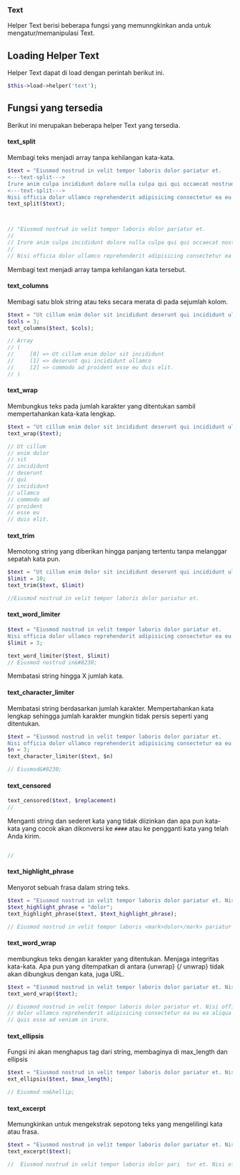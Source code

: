 
### Text

Helper Text berisi beberapa fungsi yang memunngkinkan anda untuk mengatur/memanipulasi Text.

## Loading Helper Text

Helper Text dapat di load dengan perintah berikut ini.

```php
$this->load->helper('text');
```


## Fungsi yang tersedia

Berikut ini merupakan beberapa helper Text yang tersedia.

#### text_split

Membagi teks menjadi array tanpa kehilangan kata-kata.

```php
$text = "Eiusmod nostrud in velit tempor laboris dolor pariatur et.
<---text-split--->
Irure anim culpa incididunt dolore nulla culpa qui qui occaecat nostrud nisi excepteur proident esse.
<---text-split--->
Nisi officia dolor ullamco reprehenderit adipisicing consectetur ea eu ea aliqua veniam quis esse ad veniam in irure.";
text_split($text);



// "Eiusmod nostrud in velit tempor laboris dolor pariatur et.
// 
// Irure anim culpa incididunt dolore nulla culpa qui qui occaecat nostrud nisi excepteur proident esse.
// 
// Nisi officia dolor ullamco reprehenderit adipisicing consectetur ea eu ea aliqua veniam quis esse ad veniam in irure.";
```
Membagi text menjadi array tampa kehilangan kata tersebut.

#### text_columns

Membagi satu blok string atau teks secara merata di pada sejumlah kolom.

```php
$text = "Ut cillum enim dolor sit incididunt deserunt qui incididunt ullamco commodo ad proident esse eu duis elit.";
$cols = 3;
text_columns($text, $cols);

// Array
// (
//     [0] => Ut cillum enim dolor sit incididunt
//     [1] => deserunt qui incididunt ullamco
//     [2] => commodo ad proident esse eu duis elit.
// )
```


#### text_wrap

Membungkus teks pada jumlah karakter yang ditentukan sambil mempertahankan kata-kata lengkap.

```php
$text = "Ut cillum enim dolor sit incididunt deserunt qui incididunt ullamco commodo ad proident esse eu duis elit.";
text_wrap($text);

// Ut cillum
// enim dolor
// sit
// incididunt
// deserunt
// qui
// incididunt
// ullamco
// commodo ad
// proident
// esse eu
// duis elit.
```


#### text_trim

Memotong string yang diberikan hingga panjang tertentu tanpa melanggar sepatah kata pun.

```php
$text = "Ut cillum enim dolor sit incididunt deserunt qui incididunt ullamco commodo ad proident esse eu duis elit. Enim duis irure deserunt irure. Dolor commodo ullamco deserunt adipisicing pariatur est eiusmod reprehenderit voluptate laboris ut et. Cupidatat ut consectetur consequat ea Lorem tempor occaecat incididunt ex consequat nisi proident ipsum ea. In tempor enim Lorem dolor anim dolore ea fugiat Lorem magna id proident irure ea. Duis mollit qui duis duis in nisi pariatur ullamco tempor aliqua elit in eiusmod.";
$limit = 10;
text_trim($text, $limit)

//Eiusmod nostrud in velit tempor laboris dolor pariatur et. 
```


#### text_word_limiter

```php
$text = "Eiusmod nostrud in velit tempor laboris dolor pariatur et.
Nisi officia dolor ullamco reprehenderit adipisicing consectetur ea eu ea aliqua veniam quis esse ad veniam in irure.";
$limit = 3;

text_word_limiter($text, $limit)
// Eiusmod nostrud in&#8230;
```
Membatasi string hingga X jumlah kata.

#### text_character_limiter

Membatasi string berdasarkan jumlah karakter. Mempertahankan kata lengkap sehingga jumlah karakter mungkin tidak persis seperti yang ditentukan.


```php
$text = "Eiusmod nostrud in velit tempor laboris dolor pariatur et.
Nisi officia dolor ullamco reprehenderit adipisicing consectetur ea eu ea aliqua veniam quis esse ad veniam in irure.";
$n = 3;
text_character_limiter($text, $n)

// Eiusmod&#8230;
```

#### text_censored

```php
text_censored($text, $replacement)
// 
```
Menganti string dan sederet kata yang tidak diizinkan dan apa pun kata-kata yang cocok akan dikonversi ke `####` atau ke pengganti kata yang telah Anda kirim.

```php

// 
```
#### text_highlight_phrase

Menyorot sebuah frasa dalam string teks.

```php
$text = "Eiusmod nostrud in velit tempor laboris dolor pariatur et. Nisi officia dolor ullamco reprehenderit adipisicing consectetur ea eu ea aliqua veniam quis esse ad veniam in irure.";
$text_highlight_phrase = "dolor";
text_highlight_phrase($text, $text_highlight_phrase);

// Eiusmod nostrud in velit tempor laboris <mark>dolor</mark> pariatur et. Nisi officia <mark>dolor</mark> ullamco reprehenderit adipisicing consectetur ea eu ea aliqua veniam quis esse ad veniam in irure.

```
#### text_word_wrap

membungkus teks dengan karakter yang ditentukan. Menjaga integritas kata-kata.
Apa pun yang ditempatkan di antara {unwrap} {/ unwrap} tidak akan dibungkus dengan kata, juga URL.

```php
$text = "Eiusmod nostrud in velit tempor laboris dolor pariatur et. Nisi officia dolor ullamco reprehenderit adipisicing consectetur ea eu ea aliqua veniam quis esse ad veniam in irure.";
text_word_wrap($text);

// Eiusmod nostrud in velit tempor laboris dolor pariatur et. Nisi officia
// dolor ullamco reprehenderit adipisicing consectetur ea eu ea aliqua veniam
// quis esse ad veniam in irure.
```
#### text_ellipsis

Fungsi ini akan menghapus tag dari string, membaginya di max_length dan ellipsis

```php
$text = "Eiusmod nostrud in velit tempor laboris dolor pariatur et. Nisi officia dolor ullamco reprehenderit adipisicing consectetur ea eu ea aliqua veniam quis esse ad veniam in irure.";
ext_ellipsis($text, $max_length);

// Eiusmod no&hellip;
```
#### text_excerpt

Memungkinkan untuk mengekstrak sepotong teks yang mengelilingi kata atau frasa.

```php
$text = "Eiusmod nostrud in velit tempor laboris dolor pariatur et. Nisi officia dolor ullamco reprehenderit adipisicing consectetur ea eu ea aliqua veniam quis esse ad veniam in irure.";
text_excerpt($text);

//  Eiusmod nostrud in velit tempor laboris dolor pari  tur et. Nisi officia dolor ullamco reprehenderit adipisicing consectetur ea eu ea aliqua veniam ...
```